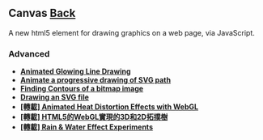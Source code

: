 ## Canvas [Back](./../webgl.md)

A new html5 element for drawing graphics on a web page, via JavaScript.

### Advanced

- [**Animated Glowing Line Drawing**](./line_drawing/line_drawing.md)
- [**Animate a progressive drawing of SVG path**](./animate_drawing_of_svg_path/animate_drawing_of_svg_path.md)
- [**Finding Contours of a bitmap image**](./finding_contours/finding_contours.md)
- [**Drawing an SVG file**](./drawing_an_svg/drawing_an_svg.md)
- [**\[轉載\] Animated Heat Distortion Effects with WebGL**](./../../../../post/heat_distortion/heat_distortion.md)
- [**\[轉載\] HTML5的WebGL實現的3D和2D拓撲樹**](./../../../../post/topological_webgl/topological_webgl.md)
- [**\[轉載\] Rain & Water Effect Experiments**](./../../../../post/rain/rain.md)
